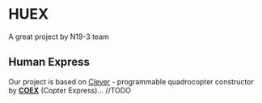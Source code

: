 # HUEX
A great project by N19-3 team
## Human Express
Our project is based on [Clever](https://github.com/CopterExpress/clever) - programmable quadrocopter constructor by [**COEX**](https://copterexpress.ru/) (Copter Express)...
//TODO
